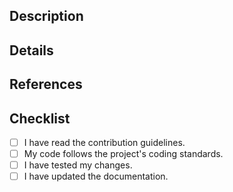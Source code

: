 ## Description

<!-- Describe the purpose of this pull request -->

## Details

<!-- List the changes made in this pull request -->

## References

<!-- If applicable, add screenshots to show the changes visually -->

## Checklist

- [ ] I have read the contribution guidelines.
- [ ] My code follows the project's coding standards.
- [ ] I have tested my changes.
- [ ] I have updated the documentation.
